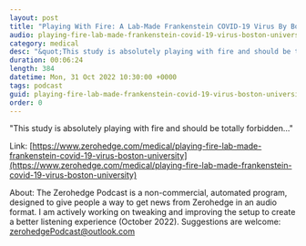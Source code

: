 ```yaml
---
layout: post
title: "Playing With Fire: A Lab-Made Frankenstein COVID-19 Virus By Boston University"
audio: playing-fire-lab-made-frankenstein-covid-19-virus-boston-university-0
category: medical
desc: "&quot;This study is absolutely playing with fire and should be totally forbidden...&quot;"
duration: 00:06:24
length: 384
datetime: Mon, 31 Oct 2022 10:30:00 +0000
tags: podcast
guid: playing-fire-lab-made-frankenstein-covid-19-virus-boston-university-0
order: 0
---
```

&quot;This study is absolutely playing with fire and should be totally forbidden...&quot;

Link: [https://www.zerohedge.com/medical/playing-fire-lab-made-frankenstein-covid-19-virus-boston-university](https://www.zerohedge.com/medical/playing-fire-lab-made-frankenstein-covid-19-virus-boston-university)

About: The Zerohedge Podcast is a non-commercial, automated program, designed to give people a way to get news from Zerohedge in an audio format.  I am actively working on tweaking and improving the setup to create a better listening experience (October 2022).  Suggestions are welcome: [zerohedgePodcast@outlook.com](mailto:zerohedgePodcast@outlook.com)